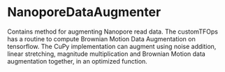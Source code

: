 # NanoporeDataAugmenter

Contains method for augmenting Nanopore read data. The customTFOps has a routine to compute Brownian Motion Data Augmentation on tensorflow. The CuPy implementation can augment using noise addition, linear stretching, magnitude multiplication and Brownian Motion data augmentation together, in an optimized function. 
